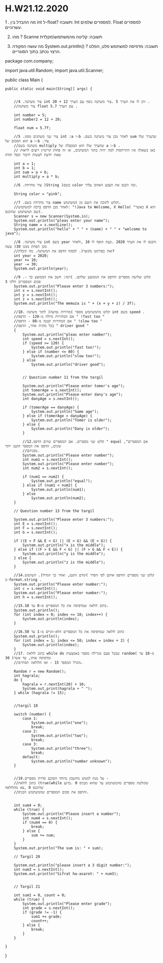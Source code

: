 # H.W21.12.2020

1 . מה ההבדל בין int ל-float?
תשובה:
Int למספרים שלמים.
Float למספרים עשרוניים.

2. מהו ? Scanne 
תשובה:
קליטה מהמשתמש\מקלדת

3. מה עושה הפקודה System.out.println() ?
תשובה:
מדפיסה למשתמש פלט, הפלט הרצוי נכתב בתוך הסוגריים.

package com.company;

import java.util.Random;
import java.util.Scanner;

public class Main {

    public static void main(String[] args) {
    

        //4 .צור משתנה int ותן לו את הערך 5 .צור משתנה נוסף עם הערך 12 + 20 .
        //צור משתנה float עם הערך 5.7 .

        int number = 5;
        int number2 = 12 + 20;

        float num = 5.7f;

        //5 .צור שני משתנים מסוג int :a ו-b .לאחר מכן צור משתנה בשם sum שהערך שלו הוא הסכום של a ו-b .צור
        //משתנה בשם multiply שהערך שלו הוא המכפלה של a ו-b .
        // כאן בשאלה אין התייחסות למה יהיה בתוך המשתנים, אז זה פחות קריטיץ רוצים לראות שאת יודעת לעשות חיבור וכפל תודה

        int a = 1;
        int b = 1;
        int sum = a + b;
        int multiply = a * b;

        //6 .צור מחרוזת )String )בשם color ובה הכנס את הצבע האהוב עליך.

        String color = "pink";

        //7 .צור מחרוזת בשם name וקלוט לתוכה את השם מן המשתמש.
        //לאחר מכן הדפס ברכה למשתמש: "!Java to Welcome, X Hello( "כאשר X הוא שם המשתמש שהוכנס(.
        Scanner s = new Scanner(System.in);
        System.out.println("pleas enter your name");
        String name = s.nextLine();
        System.out.println("hello" + " " + (name) + " " + "welcome to java");

        //8 .צור משתנה int בשם year והכנס לו את הערך 2020 .כעת הוסף לו 10 ,ולאחר מכן הפחת ממנו 30( עשה
        //זאת בפורמט מקוצר(. לבסוף הדפס את המשתנה. מה קיבלת?
        int year = 2020;
        year += 10;
        year -= 30;
        System.out.println(year);

        //9 .קלוט שלושה מספרים והדפס את הממוצע שלהם. )רמז: חשב את הממוצע כך - סכום המספרים חלקי 3
        System.out.println("Please enter 3 numbers:");
        int x = s.nextInt();
        int y = s.nextInt();
        int z = s.nextInt();
        System.out.println("The memuza is " + (x + y + z) / 3f);

        //10. קלוט מהמשתמש מספר )מהירות נסיעה( לתוך משתנה int בשם speed .
        //אם המהירות גדולה מ-120 - הדפס " !fast too "
        //אם המהירות קטנה מ-80 - הדפס " !slow too "
        //בכל מקרה אחר, הדפס " driver good "
        {
            System.out.println("pleas enter namber");
            int speed = s.nextInt();
            if (speed >= 120) {
                System.out.println("fast too!");
            } else if (number <= 80) {
                System.out.println("slow too!");
            } else
                System.out.println("driver good");


            // Question number 11 from the targil

            System.out.println("Please enter tomer's age");
            int tomerAge = s.nextInt();
            System.out.println("Please enter dany's age");
            int danyAge = s.nextInt();

            if (tomerAge == danyAge) {
                System.out.println("Same age");
            } else if (tomerAge > danyAge) {
                System.out.println("Tomer is older");
            } else {
                System.out.println("Dany is older");
            }

            //12.קלוט שני מספרים. אם המספרים שווים הדפס " equal ,"אם המספרים שונים, הדפס את המספר הקטן יותר
            //מבניהם.
            System.out.println("Please enter number");
            int num1 = s.nextInt();
            System.out.println("Please enter number");
            int num2 = s.nextInt();

            if (num1 == num2) {
                System.out.println("equal");
            } else if (num1 < num2) {
                System.out.println(num1);
            } else
                System.out.println(num2);
        }

        // Question number 13 from the targil

        System.out.println("Please enter 3 numbers:");
        int E = s.nextInt();
        int F = s.nextInt();
        int G = s.nextInt();

        if ((E > F && E < G) || (E > G) && (E < G)) {
            System.out.println("x is the middle");
        } else if ((F > E && F < G) || (F > G && F < E)) {
            System.out.println("y is the middle");
        } else {
            System.out.println("z is the middle");
        }

        //14.קלוט שני מספרים והדפס אותם לפי הסדר )קודם הקטן, ואחר כך הגדול(. השתמש ב-format.string .
        System.out.println("Please enter number:");
        int c = s.nextInt();
        System.out.println("Please enter number:");
        int h = s.nextInt();

        //15.כתוב לולאה שמדפיסה את כל המספרים מ-0 עד 10.
        System.out.println();
        for (int index = 0; index <= 10; index++) {
            System.out.println(index);
        }

        //16.כתוב לולאה שמדפיסה את כל המספרים הלא-זוגיים מ-1 עד 50
        System.out.println();
        for (int index = 1; index <= 50; index = index + 2) {
            System.out.println(index);
        }
        //17. כתוב לולאת while do שבכל פעם מגרילה מספר באמצעות random( מ-10 עד 30 )ומדפיסה אותו, עד אשר
        //מוגרל המספר 15 - ואז הלולאה תסתיים.

        Random r = new Random();
        int hagrala;
        do {
            hagrala = r.nextInt(20) + 10;
            System.out.print(hagrala + " ");
        } while (hagrala != 15);


        //targil 18

        switch (number) {
            case 1:
                System.out.println("one");
                break;
            case 2:
                System.out.println("two");
                break;
            case 3:
                System.out.println("three");
                break;
            default:
                System.out.println("number unknown");
        }


        //19.על מנת לממש מחשבון מיוחד הסוכם סדרת מספרים -
        //כתוב לולאת (true(while שקולטת מספרים מהמשתמש עד שהוא מכניס 0 .ברגע שהוכנס 0 ,צא מהלולאה
        //והדפס את סכום המספרים שהמשתמש הכניס.


        int sum4 = 0;
        while (true) {
            System.out.println("Please insert a number");
            int num4 = s.nextInt();
            if (num4 == 0) {
                break;
            } else {
                sum += num;
            }
        }
        System.out.println("The sum is: " + sum);

        // Targil 20

        System.out.println("please insert a 3 digit number:");
        int num3 = s.nextInt();
        System.out.println("Sifrat ha-asarot: " + num3);


        // Targil 21

        int sum1 = 0, count = 0;
        while (true) {
            System.out.println("Please enter grade");
            int grade = s.nextInt();
            if (grade != -1) {
                sum1 += grade;
                count++;
            } else {
                break;
            }
        }

    }
}


